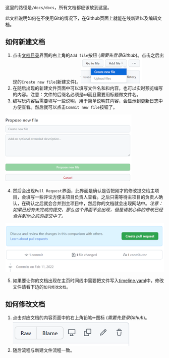 这里的路径是`/docs/docs`，所有文档都应该放到这里。

此文档说明如何在不使用Git的情况下，在Github页面上就能在线新建以及编辑文档。

## 如何新建文档

1. 点击[文档目录](https://github.com/oman009/static-wiki/tree/main/docs/docs)界面的右上角的`Add file`按钮 (*需要先登录Github*)。点击之后出现的`Create new file`(新建文件)。![Create new file](../pics/create_file.png)
2. 在随后出现的新建文件页面中可以填写文件名和和内容，也可以实时预览编写的内容。注意：文件的后缀名必须是`md`而且需要用标题做文件名。
3. 编写玩内容后需要填写一些说明，用于简单说明其内容，会显示到更新日志中方便查看。然后就可以点击`Commit new file`按钮了。

![Submit File](../pics/submit_file.png)

4. 然后会出现`Pull Request`界面，此界面是确认是否把刚才的修改提交给主项目，会填写一些评论方便主项目负责人查看。之后只需等待主项目的负责人确认，在确认之后就会合并到主项目中，然后你的文档就会出现网站中。*注意：如果已经有未完成的提交，那么这个界面不会出现，但是请放心你的修改已经合并到你之前的提交中了。*

![Pull Request](../pics/pull_request.png)

5. 如果要让你的文档出现在主页时间线中需要把文件写入[timeline.yaml](https://github.com/oman009/static-wiki/blob/main/docs/timeline.yaml)中，修改文件请看下边的`如何修改文档`。

## 如何修改文档

1. 点击对应文档的内容页面中的右上角铅笔✏图标 (*需要先登录Github*)。![Edit File](../pics/edit_file.png)
2. 随后流程与新建文件流程一致。

